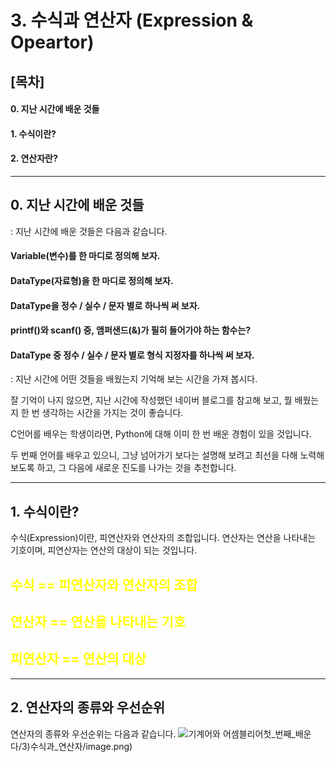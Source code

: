 # 3. 수식과 연산자 (Expression & Opeartor)

## [목차]
#### 0. 지난 시간에 배운 것들
#### 1. 수식이란?
#### 2. 연산자란?

---

## 0. 지난 시간에 배운 것들

: 지난 시간에 배운 것들은 다음과 같습니다.

#### Variable(변수)를 한 마디로 정의해 보자.
#### DataType(자료형)을 한 마디로 정의해 보자.
#### DataType을 정수 / 실수 / 문자 별로 하나씩 써 보자.
#### printf()와 scanf() 중, 앰퍼샌드(&)가 필히 들어가야 하는 함수는?
#### DataType 중 정수 / 실수 / 문자 별로 형식 지정자를 하나씩 써 보자.

: 지난 시간에 어떤 것들을 배웠는지 기억해 보는 시간을 가져 봅시다.

잘 기억이 나지 않으면, 지난 시간에 작성했던 네이버 블로그를 참고해 보고, 뭘 배웠는지 한 번 생각하는 시간을 가지는 것이 좋습니다.

C언어를 배우는 학생이라면, Python에 대해 이미 한 번 배운 경험이 있을 것입니다.

두 번째 언어를 배우고 있으니, 그냥 넘어가기 보다는 설명해 보려고 최선을 다해 노력해 보도록 하고, 그 다음에 새로운 진도를 나가는 것을 추천합니다.

---

## 1. 수식이란?

수식(Expression)이란, 피연산자와 연산자의 조합입니다. 연산자는 연산을 나타내는 기호이며, 피연산자는 연산의 대상이 되는 것입니다.

## <span style = "color:yellow">수식 == 피연산자와 연산자의 조합</span>
## <span style = "color:yellow">연산자 == 연산을 나타내는 기호</span>
## <span style = "color:yellow">피연산자 == 연산의 대상</span>

---

## 2. 연산자의 종류와 우선순위

연산자의 종류와 우선순위는 다음과 같습니다.
![기계어와 어셈블리어](3.C_Language/1)첫_번째_배운다/3)수식과_연산자/image.png)